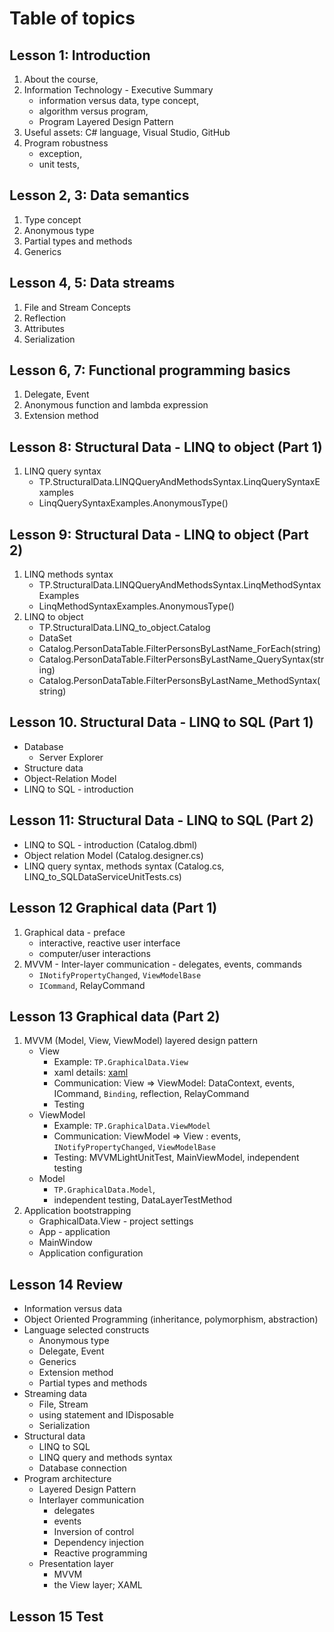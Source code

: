 # Table of topics

## Lesson 1: Introduction

1. About the course,
2. Information Technology - Executive Summary
   - information versus data, type concept,
   - algorithm versus program,
   - Program Layered Design Pattern
3. Useful assets: C# language, Visual Studio, GitHub
4. Program robustness
   - exception,
   - unit tests,

## Lesson 2, 3: Data semantics

1. Type concept
1. Anonymous type
1. Partial types and methods
1. Generics

## Lesson 4, 5: Data streams

1. File and Stream Concepts
1. Reflection
1. Attributes
1. Serialization

## Lesson 6, 7: Functional programming basics

1. Delegate, Event
1. Anonymous function and lambda expression
1. Extension method

## Lesson 8: Structural Data - LINQ to object (Part 1)

1. LINQ query syntax
   - TP.StructuralData.LINQQueryAndMethodsSyntax.LinqQuerySyntaxExamples
   - LinqQuerySyntaxExamples.AnonymousType()

## Lesson 9: Structural Data - LINQ to object (Part 2)

1. LINQ methods syntax
   - TP.StructuralData.LINQQueryAndMethodsSyntax.LinqMethodSyntaxExamples
   - LinqMethodSyntaxExamples.AnonymousType()
1. LINQ to object
   - TP.StructuralData.LINQ_to_object.Catalog
   - DataSet
   - Catalog.PersonDataTable.FilterPersonsByLastName_ForEach(string)
   - Catalog.PersonDataTable.FilterPersonsByLastName_QuerySyntax(string)
   - Catalog.PersonDataTable.FilterPersonsByLastName_MethodSyntax(string)

## Lesson 10. Structural Data - LINQ to SQL (Part 1)

- Database
  - Server Explorer
- Structure data
- Object-Relation Model
- LINQ to SQL - introduction

## Lesson 11: Structural Data - LINQ to SQL (Part 2)

- LINQ to SQL - introduction (Catalog.dbml)
- Object relation Model (Catalog.designer.cs)
- LINQ query syntax, methods syntax (Catalog.cs, LINQ_to_SQLDataServiceUnitTests.cs)

## Lesson 12 Graphical data (Part 1)

1. Graphical data - preface
   - interactive, reactive user interface
   - computer/user interactions
2. MVVM - Inter-layer communication - delegates, events, commands
   - `INotifyPropertyChanged`, `ViewModelBase`
   - `ICommand`, RelayCommand

## Lesson 13 Graphical data (Part 2)

1. MVVM (Model, View, ViewModel) layered design pattern
   - View
     - Example: `TP.GraphicalData.View`
     - xaml details: [xaml](https://docs.microsoft.com/dotnet/framework/xaml-services/)
     - Communication: View => ViewModel: DataContext, events, ICommand, `Binding`, reflection, RelayCommand
     - Testing
   - ViewModel
     - Example: `TP.GraphicalData.ViewModel`
     - Communication: ViewModel => View : events, `INotifyPropertyChanged`, `ViewModelBase`
     - Testing: MVVMLightUnitTest, MainViewModel, independent testing
   - Model
     - `TP.GraphicalData.Model`,
     - independent testing, DataLayerTestMethod
2. Application bootstrapping
   - GraphicalData.View - project settings
   - App - application
   - MainWindow
   - Application configuration

## Lesson 14 Review

- Information versus data
- Object Oriented Programming (inheritance, polymorphism, abstraction)
- Language selected constructs
  - Anonymous type
  - Delegate, Event
  - Generics
  - Extension method
  - Partial types and methods
- Streaming data
  - File, Stream
  - using statement and IDisposable
  - Serialization
- Structural data
  - LINQ to SQL
  - LINQ query and methods syntax
  - Database connection
- Program architecture
  - Layered Design Pattern
  - Interlayer communication
    - delegates
    - events
    - Inversion of control
    - Dependency injection
    - Reactive programming
  - Presentation layer
    - MVVM
    - the View layer; XAML

## Lesson 15 Test
